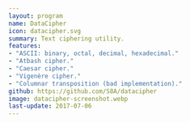 ```yaml
---
layout: program
name: DataCipher
icon: datacipher.svg
summary: Text ciphering utility.
features:
- "ASCII: binary, octal, decimal, hexadecimal."
- "Atbash cipher."
- "Caesar cipher."
- "Vigenère cipher."
- "Columnar transposition (bad implementation)."
github: https://github.com/S8A/datacipher
image: datacipher-screenshot.webp
last-update: 2017-07-06
---
```

